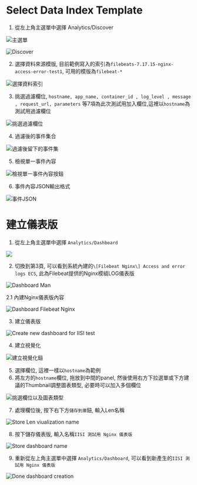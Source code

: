 # Select Data Index Template

1. 從左上角主選單中選擇 Analytics/Discover

![主選單](./doc/Images/select_Analytics_Discover_1.PNG)

![Discover](./doc/Images/select_Analytics_Discover_2.PNG)

2. 選擇資料來源模版, 目前範例寫入的索引為```filebeats-7.17.15-nginx-access-error-test1```, 可用的模版為```filebeat-*```

![選擇資料索引](./doc/Images/main.png)

3. 挑選過濾欄位, ```hostname, app_name, container_id , log_level , message , request_url, parameters``` 等7項為此次測試用加入欄位,這裡以```hostname```為測試用過濾欄位

![挑選過濾欄位](./doc/Images/filter%20dialog.PNG)

4. 過濾後的事件集合

![過濾後留下的事件集](./doc/Images/filter.PNG)

5. 檢視單一事件內容

![檢視單一事件內容按鈕](./doc/Images/single%20match%20event_1.PNG)

6. 事件內容JSON輸出格式

![事件JSON](./doc/Images/event%20content.PNG)


# 建立儀表版

1. 從左上角主選單中選擇 ```Analytics/Dashboard```

![](./doc/Images/select_Analytics_Dashboard_1.PNG)

2. 切換到第3頁, 可以看到系統內建的```\[Filebeat Nginx\] Access and error logs ECS```, 此為Filebeat提供的Nginx模組LOG儀表版

![Dashboard Man](./doc/Images/create%20dashboard.PNG)

2.1 內建Nginx儀表版內容

![Dashboard Filebeat Nginx](./doc/Images/Filebeat%20Nginx_Access%20and%20error%20logs%20ECS%20Dashboard.PNG)

3. 建立儀表版

![Create new dashboard for IISI test](./doc/Images/create%20dashboard%20button.png)

4. 建立視覺化

![建立視覺化鈕](./doc/Images/create%20new%20dashboard.PNG)

5. 選擇欄位, 這裡一樣以```hostname```為範例
6. 將左方的```hostname```欄位, 拖放到中間的panel, 然後使用右方下拉選單或下方建議的Thumbnail調整圖表類型, 必要時可以加入多個欄位

![挑選欄位以及圖表類型](./doc/Images/create%20visualization.PNG)

7. 處理欄位後, 按下右下方```儲存到庫```鈕, 輸入Len名稱

![Store Len viualization name](./doc/Images/dashboard%20field%20Lens%20creation.PNG)

8. 按下儲存儀表版, 輸入名稱```IISI 測試用 Nginx 儀表版```

![Store dashboard name](./doc/Images/dashboard%20with%20hostname%20field%20Lens.PNG)

9. 重新從左上角主選單中選擇 ```Analytics/Dashboard```, 可以看到新產生的```IISI 測試用 Nginx 儀表版```

![Done dashboard creation](./doc/Images/create%20new%20dashboard%20done.PNG)



